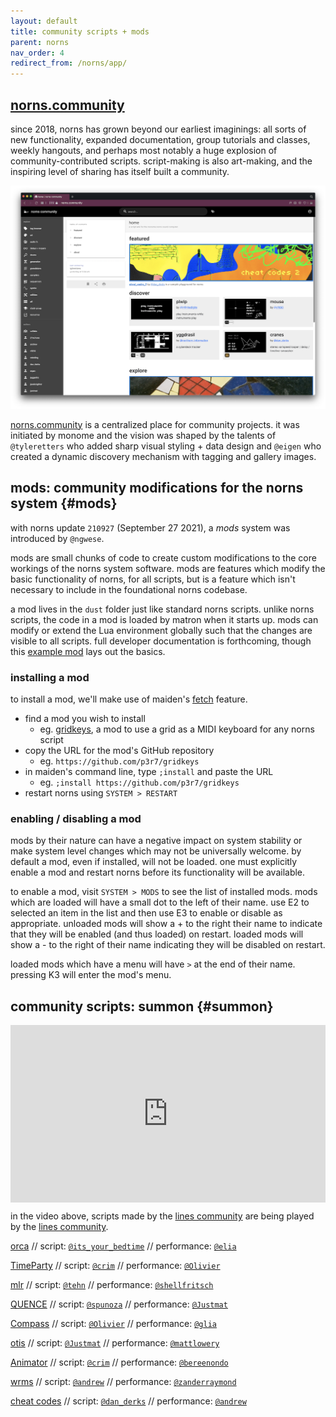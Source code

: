 ```yaml
---
layout: default
title: community scripts + mods
parent: norns
nav_order: 4
redirect_from: /norns/app/
---
```


## [norns.community](https://norns.community)

since 2018, norns has grown beyond our earliest imaginings: all sorts of new functionality, expanded documentation, group tutorials and classes, weekly hangouts, and perhaps most notably a huge explosion of community-contributed scripts. script-making is also art-making, and the inspiring level of sharing has itself built a community.

![](image/community_scripts-images/norns-community.png)

[norns.community](https://norns.community) is a centralized place for community projects. it was initiated by monome and the vision was shaped by the talents of `@tyleretters` who added sharp visual styling + data design and `@eigen` who created a dynamic discovery mechanism with tagging and gallery images.

## mods: community modifications for the norns system {#mods}

with norns update `210927` (September 27 2021), a *mods* system was introduced by `@ngwese`.

mods are small chunks of code to create custom modifications to the core workings of the norns system software. mods are features which modify the basic functionality of norns, for all scripts, but is a feature which isn't necessary to include in the foundational norns codebase.

a mod lives in the `dust` folder just like standard norns scripts. unlike norns scripts, the code in a mod is loaded by matron when it starts up. mods can modify or extend the Lua environment globally such that the changes are visible to all scripts. full developer documentation is forthcoming, though this [example mod](https://github.com/ngwese/norns-example-mod) lays out the basics.

### installing a mod

to install a mod, we'll make use of maiden's [fetch](../maiden/#fetch) feature.

- find a mod you wish to install
	- eg. [gridkeys](https://llllllll.co/t/gridkeys-mod/49431), a mod to use a grid as a MIDI keyboard for any norns script
- copy the URL for the mod's GitHub repository
	- eg. `https://github.com/p3r7/gridkeys`
- in maiden's command line, type `;install` and paste the URL
	- eg. `;install https://github.com/p3r7/gridkeys`
- restart norns using `SYSTEM > RESTART`

### enabling / disabling a mod

mods by their nature can have a negative impact on system stability or make system level changes which may not be universally welcome. by default a mod, even if installed, will not be loaded. one must explicitly enable a mod and restart norns before its functionality will be available.

to enable a mod, visit `SYSTEM > MODS` to see the list of installed mods. mods which are loaded will have a small dot to the left of their name. use E2 to selected an item in the list and then use E3 to enable or disable as appropriate. unloaded mods will show a + to the right their name to indicate that they will be enabled (and thus loaded) on restart. loaded mods will show a - to the right of their name indicating they will be disabled on restart.

loaded mods which have a menu will have `>` at the end of their name. pressing K3 will enter the mod's menu.

## community scripts: summon {#summon}

<div style="padding:56.25% 0 0 0;position:relative;"><iframe src="https://player.vimeo.com/video/412510077?byline=0&portrait=0" style="position:absolute;top:0;left:0;width:100%;height:100%;" frameborder="0" allow="autoplay; fullscreen" allowfullscreen></iframe></div><script src="https://player.vimeo.com/api/player.js"></script>

in the video above, scripts made by the [lines community](https://llllllll.co) are being played by the [lines community](https://llllllll.co).

[orca](https://norns.community/en/authors/collabs/orca) // script: [`@its_your_bedtime`](https://www.instagram.com/its_your_bedtime/) // performance: [`@elia`](https://www.instagram.com/eliapiana/)

[TimeParty](https://llllllll.co/t/timeparty/22837) // script: [`@crim`](https://llllllll.co/u/crim/summary) // performance: [`@Olivier`](https://www.instagram.com/oliviercreurer/)

[mlr](https://llllllll.co/t/mlr-norns/21145) // script: [`@tehn`](https://softbits.bandcamp.com/album/rapid-history) // performance: [`@shellfritsch`](https://linktr.ee/coolmaritime)

[QUENCE](https://llllllll.co/t/quence/29436) // script: [`@spunoza`](https://www.youtube.com/channel/UCYTk7jkyot_w15r_7mqcTuw) // performance: [`@Justmat`](https://www.instagram.com/probably_justmat/)

[Compass](https://norns.community/en/authors/olivier/compass) // script: [`@Olivier`](https://www.instagram.com/oliviercreurer/) // performance: [`@glia`](https://www.instagram.com/zunaito/)

[otis](https://norns.community/en/authors/justmat/otis) // script: [`@Justmat`](https://www.instagram.com/probably_justmat/) // performance: [`@mattlowery`](https://www.instagram.com/mattlowery/)

[Animator](https://llllllll.co/t/animator/28242) // script: [`@crim`](https://llllllll.co/u/crim/summary) // performance: [`@bereenondo`](http://www.instagram.com/bereenondo)

[wrms](https://norns.community/en/authors/andrew/wrms) // script: [`@andrew`](https://www.instagram.com/_and.rew__/) // performance: [`@zanderraymond`](https://www.instagram.com/zanderraymond/)

[cheat codes](https://norns.community/en/authors/dan_derks/cheat_codes_2) // script: [`@dan_derks`](https://www.instagram.com/jailaibookie/) // performance: [`@andrew`](https://www.instagram.com/_and.rew__/)